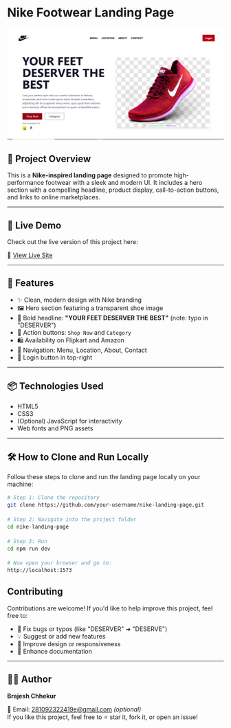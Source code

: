 # Nike Footwear Landing Page

![Cover](src/assets/CoverPage.png)

## 📝 Project Overview

This is a **Nike-inspired landing page** designed to promote high-performance footwear with a sleek and modern UI. It includes a hero section with a compelling headline, product display, call-to-action buttons, and links to online marketplaces.

---

## 🚀 Live Demo

Check out the live version of this project here:

🔗 [View Live Site](https://your-deployment-url.com)

---

## 🚀 Features

- ✨ Clean, modern design with Nike branding
- 🖼️ Hero section featuring a transparent shoe image
- 📢 Bold headline: **"YOUR FEET DESERVER THE BEST"** (note: typo in "DESERVER")
- 🛒 Action buttons: `Shop Now` and `Category`
- 🛍️ Availability on Flipkart and Amazon
- 🔗 Navigation: Menu, Location, About, Contact
- 🔐 Login button in top-right

---

## 📦 Technologies Used

- HTML5
- CSS3
- (Optional) JavaScript for interactivity
- Web fonts and PNG assets

---

## 🛠️ How to Clone and Run Locally

Follow these steps to clone and run the landing page locally on your machine:

```bash
# Step 1: Clone the repository
git clone https://github.com/your-username/nike-landing-page.git

# Step 2: Navigate into the project folder
cd nike-landing-page

# Step 3: Run
cd npm run dev

# Now open your browser and go to:
http://localhost:1573

```

## Contributing

Contributions are welcome! If you'd like to help improve this project, feel free to:

- 🔧 Fix bugs or typos (like "DESERVER" ➜ "DESERVE")
- 💡 Suggest or add new features
- 🧪 Improve design or responsiveness
- 📝 Enhance documentation

---

## 👨‍💻 Author

**Brajesh Chhekur**

📧 Email: 281092322419e@gmail.com _(optional)_  
If you like this project, feel free to ⭐ star it, fork it, or open an issue!
